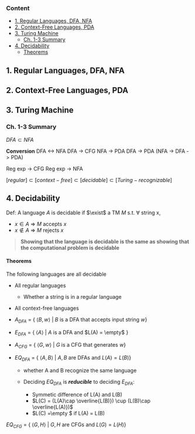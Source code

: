### Content
- [1. Regular Languages, DFA, NFA](#1-regular-languages-dfa-nfa)
- [2. Context-Free Languages, PDA](#2-context-free-languages-pda)
- [3. Turing Machine](#3-turing-machine)
  - [Ch. 1-3 Summary](#ch-1-3-summary)
- [4. Decidability](#4-decidability)
    - [Theorems](#theorems)

## 1. Regular Languages, DFA, NFA


## 2. Context-Free Languages, PDA


## 3. Turing Machine


### Ch. 1-3 Summary 
$DFA \subset NFA$

**Conversion**
DFA <-> NFA
DFA -> CFG
NFA -> PDA
DFA -> PDA (NFA -> DFA -> PDA)

Reg exp -> CFG
Reg exp -> NFA

$[regular] \subset [context-free]\subset [decidable]\subset [Turing-recognizable]$

## 4. Decidability 
Def: A language $A$ is decidable if $\exist$ a TM $M$ s.t. $\forall$ string x,
- $x \in A$ => $M$ accepts $x$
- $x \notin A$ => $M$ rejects $x$ 

> **Showing that the language is decidable is the same as showing that the computational problem is decidable**


#### Theorems
The following languages are all decidable
- All regular languages
  - Whether a string is in a regular language
- All context-free languages
- $A_{DFA}$ = { $⟨B, w⟩$ | $B$ is a DFA that accepts input string $w$}
- $E_{DFA}$ = { $⟨A⟩$ | $A$ is a DFA and $L(A) = \empty$ }
- $A_{CFG}$ = { $⟨G, w⟩$ | $G$ is a CFG that generates $w$}
- $EQ_{DFA}$ = { $⟨A,B⟩$ | $A, B$ are DFAs and $L(A)=L(B)$} 

    - whether A and B recognize the same language
    - Deciding $EQ_{DFA}$ is ***reducible*** to deciding $E_{DFA}$:

      - Symmetic difference of L(A) and L(B)
      - $L(C) = (L(A)\cap \overline{L(B)}) \cup (L(B)\cap \overline{L(A)})$
      - $L(C) =\empty $ if L(A) = L(B) 


$EQ_{CFG}$ = { $⟨G,H⟩$ | $G, H$ are CFGs and $L(G)=L(H)$} 
  